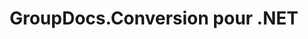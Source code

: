 ---
title: GroupDocs.Conversion pour .NET
type: docs
weight: 10
url: /fr/net/
description: Les références d'API GroupDocs.Conversion pour .NET contiennent des exemples, des extraits de code et de la documentation sur l'API. Il fournit des espaces de noms, des classes, des interfaces et d'autres détails d'API.
is_root: true
---